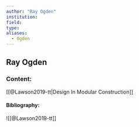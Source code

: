 ```yaml
---
author: "Ray Ogden"
institution:
field:
type:
aliases:
  - Ogden
---
```


## Ray Ogden

### Content:
[[@Lawson2019-tt|Design In Modular Construction]]

#### Bibliography:

![[@Lawson2019-tt]]